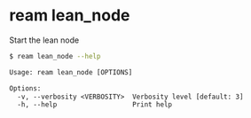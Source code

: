# ream lean_node

Start the lean node

```bash
$ ream lean_node --help
```
```txt
Usage: ream lean_node [OPTIONS]

Options:
  -v, --verbosity <VERBOSITY>  Verbosity level [default: 3]
  -h, --help                   Print help
```

